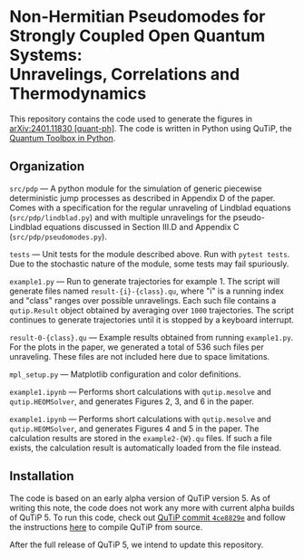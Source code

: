 # Non-Hermitian Pseudomodes for Strongly Coupled Open Quantum Systems:<br> Unravelings, Correlations and Thermodynamics

This repository contains the code used to generate the figures in [arXiv:2401.11830 \[quant-ph\]](https://arxiv.org/abs/2401.11830).
The code is written in Python using QuTiP, the [Quantum Toolbox in Python](https://github.com/qutip/qutip/).

## Organization

`src/pdp` —
A python module for the simulation of generic piecewise deterministic jump processes as described in Appendix D of the paper.
Comes with a specification for the regular unraveling of Lindblad equations (`src/pdp/lindblad.py`) and with multiple unravelings for the pseudo-Lindblad equations discussed in Section III.D and Appendix C (`src/pdp/pseudomodes.py`).

`tests` —
Unit tests for the module described above.
Run with `pytest tests`.
Due to the stochastic nature of the module, some tests may fail spuriously.

`example1.py` —
Run to generate trajectories for example 1.
The script will generate files named `result-{i}-{class}.qu`, where "i" is a running index and "class" ranges over possible unravelings.
Each such file contains a `qutip.Result` object obtained by averaging over `1000` trajectories.
The script continues to generate trajectories until it is stopped by a keyboard interrupt.

`result-0-{class}.qu` —
Example results obtained from running `example1.py`.
For the plots in the paper, we generated a total of 536 such files per unraveling.
These files are not included here due to space limitations.

`mpl_setup.py` —
Matplotlib configuration and color definitions.

`example1.ipynb` —
Performs short calculations with `qutip.mesolve` and `qutip.HEOMSolver`, and generates Figures 2, 3, and 6 in the paper.

`example1.ipynb` —
Performs short calculations with `qutip.mesolve` and `qutip.HEOMSolver`, and generates Figures 4 and 5 in the paper.
The calculation results are stored in the `example2-{W}.qu` files.
If such a file exists, the calculation result is automatically loaded from the file instead.

## Installation

The code is based on an early alpha version of QuTiP version 5.
As of writing this note, the code does not work any more with current alpha builds of QuTiP 5.
To run this code, check out [QuTiP commit `4ce8829e`](https://github.com/qutip/qutip/commit/4ce8829edf00cbcf8e60b86b6bad60d9621a64f3) and follow the instructions [here](https://qutip.org/docs/latest/installation.html#installing-from-source) to compile QuTiP from source.

After the full release of QuTiP 5, we intend to update this repository.
